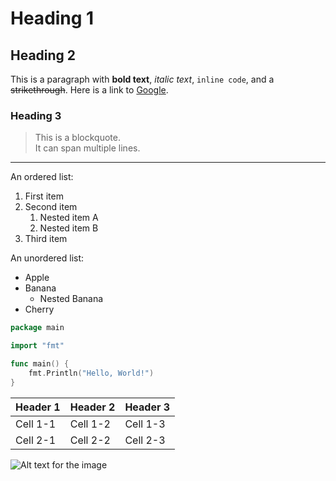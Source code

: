 # Heading 1
## Heading 2

This is a paragraph with **bold text**, _italic text_, `inline code`, and a ~~strikethrough~~.
Here is a link to [Google](https://www.google.com).

### Heading 3

> This is a blockquote.  
> It can span multiple lines.

---

An ordered list:
1. First item
2. Second item
   1. Nested item A
   2. Nested item B
3. Third item

An unordered list:
- Apple
- Banana
  - Nested Banana
- Cherry

```go
package main

import "fmt"

func main() {
    fmt.Println("Hello, World!")
}
```

| Header 1 | Header 2 | Header 3 |
|----------|----------|----------|
| Cell 1-1 | Cell 1-2 | Cell 1-3 |
| Cell 2-1 | Cell 2-2 | Cell 2-3 |

![Alt text for the image](https://www.google.com/images/branding/googlelogo/2x/googlelogo_color_272x92dp.png)
